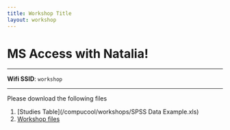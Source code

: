 ```yaml
---
title: Workshop Title
layout: workshop
---
```


# MS Access with Natalia!

--------

**Wifi SSID**: `workshop`


---------

Please download the following files


1. [Studies Table](/compucool/workshops/SPSS Data Example.xls)
2. [Workshop files](compucool/workshops/data/MS_Access_Workshop.accdb)

